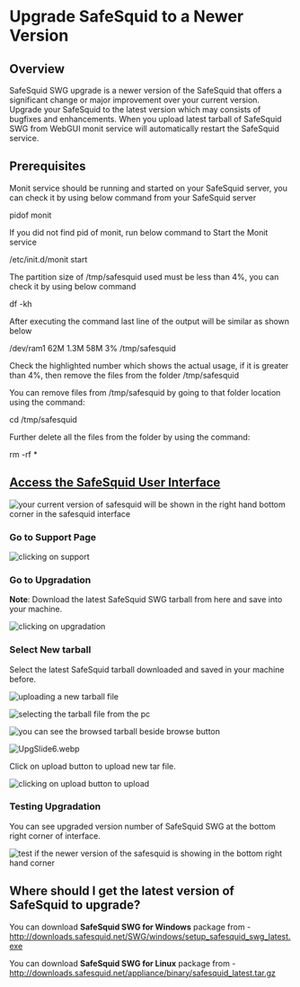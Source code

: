# Upgrade SafeSquid to a Newer Version

## Overview

SafeSquid SWG upgrade is a newer version of the SafeSquid that offers a significant change or major improvement over your current version. Upgrade your SafeSquid to the latest version which may consists of bugfixes and enhancements. When you upload latest tarball of SafeSquid SWG from WebGUI monit service will automatically restart the SafeSquid service.

## Prerequisites

Monit service should be running and started on your SafeSquid server, you can check it by using below command from your SafeSquid server

pidof monit

If you did not find pid of monit, run below command to Start the Monit service

/etc/init.d/monit start

The partition size of /tmp/safesquid used must be less than 4%, you can check it by using below command

df -kh

After executing the command last line of the output will be similar as shown below

/dev/ram1 62M 1.3M 58M 3% /tmp/safesquid

Check the highlighted number which shows the actual usage, if it is greater than 4%, then remove the files from the folder /tmp/safesquid

You can remove files from /tmp/safesquid by going to that folder location using the command:

cd /tmp/safesquid

Further delete all the files from the folder by using the command:

rm -rf *

## [Access the SafeSquid User Interface](https://help.safesquid.com/portal/en/kb/articles/access-the-safesquid-user-interface)

![your current version of safesquid will be shown in the right hand bottom corner in the safesquid interface](/img/How_To/Upgrade_SafeSquid_To_A_Newer_Version/image1.webp)

### Go to Support Page

![clicking on support](/img/How_To/Upgrade_SafeSquid_To_A_Newer_Version/image2.webp)

### Go to Upgradation

**Note**: Download the latest SafeSquid SWG tarball from here and save into your machine.

![clicking on upgradation](/img/How_To/Upgrade_SafeSquid_To_A_Newer_Version/image3.webp)

### Select New tarball

Select the latest SafeSquid tarball downloaded and saved in your machine before.

![uploading a new tarball file](/img/How_To/Upgrade_SafeSquid_To_A_Newer_Version/image4.webp)

![selecting the tarball file from the pc](/img/How_To/Upgrade_SafeSquid_To_A_Newer_Version/image5.webp)

![you can see the browsed tarball beside browse button](/img/How_To/Upgrade_SafeSquid_To_A_Newer_Version/image6.webp)

![UpgSlide6.webp](/img/How_To/Upgrade_SafeSquid_To_A_Newer_Version/image6.webp)

Click on upload button to upload new tar file.

![clicking on upload button to upload](/img/How_To/Upgrade_SafeSquid_To_A_Newer_Version/image7.webp)

### Testing Upgradation

You can see upgraded version number of SafeSquid SWG at the bottom right corner of interface.

![test if the newer version of the safesquid is showing in the bottom right hand corner](/img/How_To/Upgrade_SafeSquid_To_A_Newer_Version/image8.webp)

## Where should I get the latest version of SafeSquid to upgrade?

You can download **SafeSquid SWG for Windows** package from - http://downloads.safesquid.net/SWG/windows/setup_safesquid_swg_latest.exe

You can download **SafeSquid SWG for Linux** package from - http://downloads.safesquid.net/appliance/binary/safesquid_latest.tar.gz
